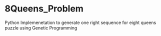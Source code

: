 # 8Queens_Problem
Python Implemenetation to generate one right sequence for eight queens puzzle using Genetic Programming
